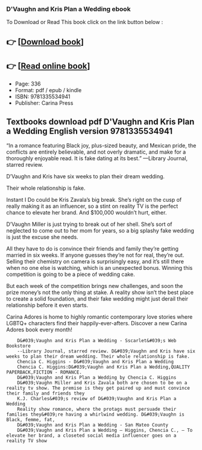 ### D'Vaughn and Kris Plan a Wedding  ebook

To Download or Read This book click on the link button below :

## 👉  [**[Download book](http://filesbooks.info/download.php?group=book&from=github.com&id=622092&lnk=1081 "Download book")**]

## 👉  [**[Read online book](http://filesbooks.info/download.php?group=book&from=github.com&id=622092&lnk=1081 "Read online book")**]


* Page: 336
* Format: pdf / epub / kindle
* ISBN: 9781335534941
* Publisher: Carina Press



## Textbooks download pdf D'Vaughn and Kris Plan a Wedding English version 9781335534941



“In a romance featuring Black joy, plus-sized beauty, and Mexican pride, the conflicts are entirely believable, and not overly dramatic, and make for a thoroughly enjoyable read. It is fake dating at its best.” —Library Journal, starred review.


D’Vaughn and Kris have six weeks to plan their dream wedding.

 Their whole relationship is fake.

Instant I Do could be Kris Zavala’s big break. She’s right on the cusp of really making it as an influencer, so a stint on reality TV is the perfect chance to elevate her brand. And $100,000 wouldn’t hurt, either.

 D’Vaughn Miller is just trying to break out of her shell. She’s sort of neglected to come out to her mom for years, so a big splashy fake wedding is just the excuse she needs.

 All they have to do is convince their friends and family they’re getting married in six weeks. If anyone guesses they’re not for real, they’re out. Selling their chemistry on camera is surprisingly easy, and it’s still there when no one else is watching, which is an unexpected bonus. Winning this competition is going to be a piece of wedding cake.

 But each week of the competition brings new challenges, and soon the prize money’s not the only thing at stake. A reality show isn’t the best place to create a solid foundation, and their fake wedding might just derail their relationship before it even starts.

 Carina Adores is home to highly romantic contemporary love stories where LGBTQ+ characters find their happily-ever-afters. Discover a new Carina Adores book every month!


        D&#039;Vaughn and Kris Plan a Wedding - Sscarlet&#039;s Web Bookstore
        --Library Journal, starred review. D&#039;Vaughn and Kris have six weeks to plan their dream wedding. Their whole relationship is fake.
        Chencia C. Higgins - D&#039;Vaughn and Kris Plan a Wedding
        Chencia C. Higgins:D&#039;Vaughn and Kris Plan a Wedding,QUALITY PAPERBACK,FICTION - ROMANCE.
        D&#039;Vaughn and Kris Plan a Wedding by Chencia C. Higgins
        D&#039;Vaughn Miller and Kris Zavala both are chosen to be on a reality tv show. The premise is they get paired up and must convince their family and friends they 
        K.J. Charles&#039;s review of D&#039;Vaughn and Kris Plan a Wedding
        Reality show romance, where the protags must persuade their families they&#039;re having a whirlwind wedding. D&#039;Vaughn is Black, femme, fat, 
        D&#039;Vaughn and Kris Plan a Wedding - San Mateo County
        D&#039;Vaughn and Kris Plan a Wedding — Higgins, Chencia C., — To elevate her brand, a closeted social media influencer goes on a reality TV show 
    




